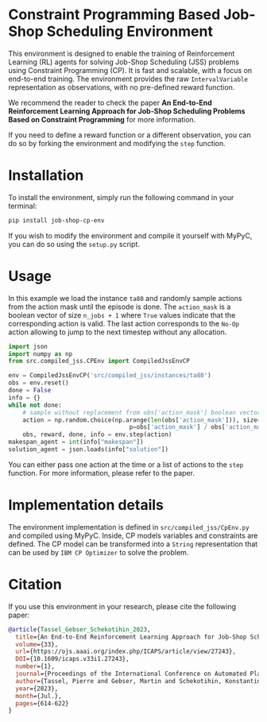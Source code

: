 # Constraint Programming Based Job-Shop Scheduling Environment

This environment is designed to enable the training of Reinforcement Learning (RL) agents for solving Job-Shop Scheduling (JSS) problems using Constraint Programming (CP). 
It is fast and scalable, with a focus on end-to-end training. 
The environment provides the raw `IntervalVariable` representation as observations, with no pre-defined reward function.

We recommend the reader to check the paper **An End-to-End Reinforcement Learning Approach for Job-Shop Scheduling Problems Based on Constraint Programming** for more information.

If you need to define a reward function or a different observation, you can do so by forking the environment and modifying the `step` function.

# Installation

To install the environment, simply run the following command in your terminal:

```bash
pip install job-shop-cp-env
```

If you wish to modify the environment and compile it yourself with MyPyC, you can do so using the `setup.py` script.

# Usage

In this example we load the instance `ta80` and randomly sample actions from the action mask until the episode is done.
The `action_mask` is a boolean vector of size `n_jobs + 1` where `True` values indicate that the corresponding action is valid.
The last action corresponds to the `No-Op` action allowing to jump to the next timestep without any allocation.


```python
import json
import numpy as np
from src.compiled_jss.CPEnv import CompiledJssEnvCP

env = CompiledJssEnvCP('src/compiled_jss/instances/ta80')
obs = env.reset()
done = False
info = {}
while not done:
    # sample without replacement from obs['action_mask'] boolean vector
    action = np.random.choice(np.arange(len(obs['action_mask'])), size=int(sum(obs['action_mask'])),
                                  p=obs['action_mask'] / obs['action_mask'].sum(), replace=False)
    obs, reward, done, info = env.step(action)
makespan_agent = int(info["makespan"])
solution_agent = json.loads(info["solution"])
```

You can either pass one action at the time or a list of actions to the `step` function.
For more information, please refer to the paper.

# Implementation details

The environment implementation is defined in `src/compiled_jss/CpEnv.py` and compiled using MyPyC.
Inside, CP models variables and constraints are defined.
The CP model can be transformed into a `String` representation that can be used by `IBM CP Optimizer` to solve the problem.

# Citation

If you use this environment in your research, please cite the following paper:

```bibtex
@article{Tassel_Gebser_Schekotihin_2023,
  title={An End-to-End Reinforcement Learning Approach for Job-Shop Scheduling Problems Based on Constraint Programming},
  volume={33},
  url={https://ojs.aaai.org/index.php/ICAPS/article/view/27243},
  DOI={10.1609/icaps.v33i1.27243},
  number={1},
  journal={Proceedings of the International Conference on Automated Planning and Scheduling},
  author={Tassel, Pierre and Gebser, Martin and Schekotihin, Konstantin},
  year={2023},
  month={Jul.},
  pages={614-622}
}
```
